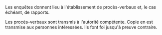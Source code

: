 Les enquêtes donnent lieu à l'établissement de procès-verbaux et, le cas échéant, de rapports.

Les procès-verbaux sont transmis à l'autorité compétente. Copie en est transmise aux personnes intéressées. Ils font foi jusqu'à preuve contraire.
